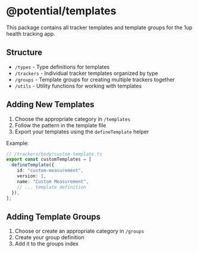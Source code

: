 # @potential/templates

This package contains all tracker templates and template groups for the 1up health tracking app.

## Structure

- `/types` - Type definitions for templates
- `/trackers` - Individual tracker templates organized by type
- `/groups` - Template groups for creating multiple trackers together
- `/utils` - Utility functions for working with templates

## Adding New Templates

1. Choose the appropriate category in `/templates`
2. Follow the pattern in the template file
3. Export your templates using the `defineTemplate` helper

Example:

```typescript
// /trackers/body/custom-template.ts
export const customTemplates = [
  defineTemplate({
    id: "custom-measurement",
    version: 1,
    name: "Custom Measurement",
    // ... template definition
  }),
];
```

## Adding Template Groups

1. Choose or create an appropriate category in `/groups`
2. Create your group definition
3. Add it to the groups index
